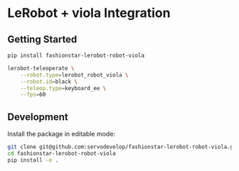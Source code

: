 # LeRobot + viola Integration

## Getting Started

```bash
pip install fashionstar-lerobot-robot-viola

lerobot-teleoperate \
    --robot.type=lerobot_robot_viola \
    --robot.id=black \
    --teleop.type=keyboard_ee \
    --fps=60
```

## Development

Install the package in editable mode:

```bash
git clone git@github.com:servodevelop/fashionstar-lerobot-robot-viola.git
cd fashionstar-lerobot-robot-viola
pip install -e .
```
